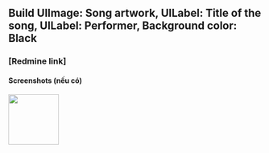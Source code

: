 ## Build UIImage: Song artwork, UILabel: Title of the song, UILabel: Performer, Background color: Black

### [Redmine link]

#### Screenshots (nếu có)
<img src="/Screenshots/image.svg" width="100"/>
